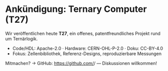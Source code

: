 # Ankündigung: Ternary Computer (T27)

Wir veröffentlichen heute **T27**, ein offenes, patentfreundliches Projekt rund um Ternärlogik.
- Code/HDL: Apache-2.0 · Hardware: CERN-OHL-P-2.0 · Doku: CC-BY-4.0
- Fokus: Zellenbibliothek, Referenz-Designs, reproduzierbare Messungen

Mitmachen? → GitHub: https://github.com/<user-or-org>/<repo> — Diskussionen willkommen!
